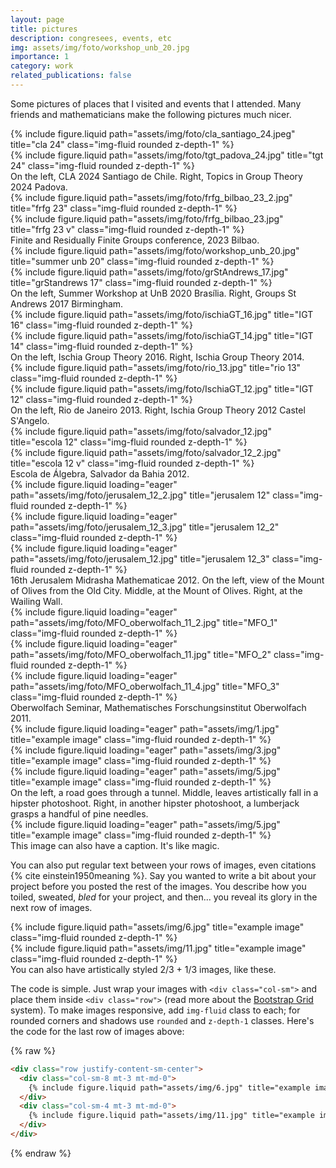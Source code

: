 ```yaml
---
layout: page
title: pictures
description: congresees, events, etc
img: assets/img/foto/workshop_unb_20.jpg
importance: 1
category: work
related_publications: false
---
```


Some pictures of places that I visited and events that I attended.  Many friends and mathematicians make the following pictures much nicer.

<div class="row justify-content-sm-center">
    <div class="col-sm mt-3 mt-md-0">
        {% include figure.liquid path="assets/img/foto/cla_santiago_24.jpeg" title="cla 24" class="img-fluid rounded z-depth-1" %}
    </div>
    <div class="col-sm mt-3 mt-md-0">
        {% include figure.liquid path="assets/img/foto/tgt_padova_24.jpg" title="tgt 24" class="img-fluid rounded z-depth-1" %}
    </div>
</div>
<div class="caption">
    On the left, CLA 2024 Santiago de Chile.  Right, Topics in Group Theory 2024 Padova.
</div>
<div class="row justify-content-sm-center">
    <div class="col-sm-8 mt-3 mt-md-0">
        {% include figure.liquid path="assets/img/foto/frfg_bilbao_23_2.jpg" title="frfg 23" class="img-fluid rounded z-depth-1" %}
    </div>
    <div class="col-sm-4 mt-3 mt-md-0">
        {% include figure.liquid path="assets/img/foto/frfg_bilbao_23.jpg" title="frfg 23 v" class="img-fluid rounded z-depth-1" %}
    </div>
</div>
<div class="caption">
    Finite and Residually Finite Groups conference, 2023 Bilbao.
</div>
<div class="row justify-content-sm-center">
    <div class="col-sm mt-3 mt-md-0">
        {% include figure.liquid path="assets/img/foto/workshop_unb_20.jpg" title="summer unb 20" class="img-fluid rounded z-depth-1" %}
    </div>
    <div class="col-sm mt-3 mt-md-0">
        {% include figure.liquid path="assets/img/foto/grStAndrews_17.jpg" title="grStandrews 17" class="img-fluid rounded z-depth-1" %}
    </div>
</div>
<div class="caption">
    On the left, Summer Workshop at UnB  2020 Brasília.  Right, Groups St Andrews 2017 Birmingham.
</div>
<div class="row justify-content-sm-center">
    <div class="col-sm mt-3 mt-md-0">
        {% include figure.liquid path="assets/img/foto/ischiaGT_16.jpg" title="IGT 16" class="img-fluid rounded z-depth-1" %}
    </div>
    <div class="col-sm mt-3 mt-md-0">
        {% include figure.liquid path="assets/img/foto/ischiaGT_14.jpg" title="IGT 14" class="img-fluid rounded z-depth-1" %}
    </div>
</div>
<div class="caption">
    On the left, Ischia Group Theory 2016.  Right, Ischia Group Theory 2014.
</div>
<div class="row justify-content-sm-center">
    <div class="col-sm mt-3 mt-md-0">
        {% include figure.liquid path="assets/img/foto/rio_13.jpg" title="rio 13" class="img-fluid rounded z-depth-1" %}
    </div>
    <div class="col-sm mt-3 mt-md-0">
        {% include figure.liquid path="assets/img/foto/IschiaGT_12.jpg" title="IGT 12" class="img-fluid rounded z-depth-1" %}
    </div>
</div>
<div class="caption">
    On the left, Rio de Janeiro 2013.  Right, Ischia Group Theory 2012 Castel S'Angelo.
</div>
<div class="row justify-content-sm-center">
    <div class="col-sm-8 mt-3 mt-md-0">
        {% include figure.liquid path="assets/img/foto/salvador_12.jpg" title="escola 12" class="img-fluid rounded z-depth-1" %}
    </div>
    <div class="col-sm-4 mt-3 mt-md-0">
        {% include figure.liquid path="assets/img/foto/salvador_12_2.jpg" title="escola 12 v" class="img-fluid rounded z-depth-1" %}
    </div>
</div>
<div class="caption">
    Escola de Álgebra, Salvador da Bahia 2012.
</div>
<div class="row">
    <div class="col-sm mt-3 mt-md-0">
        {% include figure.liquid loading="eager" path="assets/img/foto/jerusalem_12_2.jpg" title="jerusalem 12" class="img-fluid rounded z-depth-1" %}
    </div>
    <div class="col-sm mt-3 mt-md-0">
        {% include figure.liquid loading="eager" path="assets/img/foto/jerusalem_12_3.jpg" title="jerusalem 12_2" class="img-fluid rounded z-depth-1" %}
    </div>
    <div class="col-sm mt-3 mt-md-0">
        {% include figure.liquid loading="eager" path="assets/img/foto/jerusalem_12.jpg" title="jerusalem 12_3" class="img-fluid rounded z-depth-1" %}
    </div>
</div>
<div class="caption">
    16th Jerusalem Midrasha Mathematicae 2012. On the left, view of the Mount of Olives from the Old City. Middle, at the Mount of Olives.  Right, at the Wailing Wall.
</div>
<div class="row">
    <div class="col-sm mt-3 mt-md-0">
        {% include figure.liquid loading="eager" path="assets/img/foto/MFO_oberwolfach_11_2.jpg" title="MFO_1" class="img-fluid rounded z-depth-1" %}
    </div>
    <div class="col-sm mt-3 mt-md-0">
        {% include figure.liquid loading="eager" path="assets/img/foto/MFO_oberwolfach_11.jpg" title="MFO_2" class="img-fluid rounded z-depth-1" %}
    </div>
    <div class="col-sm mt-3 mt-md-0">
        {% include figure.liquid loading="eager" path="assets/img/foto/MFO_oberwolfach_11_4.jpg" title="MFO_3" class="img-fluid rounded z-depth-1" %}
    </div>
</div>
<div class="caption">
   Oberwolfach Seminar, Mathematisches Forschungsinstitut Oberwolfach 2011.
</div>
<div class="row">
    <div class="col-sm mt-3 mt-md-0">
        {% include figure.liquid loading="eager" path="assets/img/1.jpg" title="example image" class="img-fluid rounded z-depth-1" %}
    </div>
    <div class="col-sm mt-3 mt-md-0">
        {% include figure.liquid loading="eager" path="assets/img/3.jpg" title="example image" class="img-fluid rounded z-depth-1" %}
    </div>
    <div class="col-sm mt-3 mt-md-0">
        {% include figure.liquid loading="eager" path="assets/img/5.jpg" title="example image" class="img-fluid rounded z-depth-1" %}
    </div>
</div>
<div class="caption">
    On the left, a road goes through a tunnel. Middle, leaves artistically fall in a hipster photoshoot. Right, in another hipster photoshoot, a lumberjack grasps a handful of pine needles.
</div>
<div class="row">
    <div class="col-sm mt-3 mt-md-0">
        {% include figure.liquid loading="eager" path="assets/img/5.jpg" title="example image" class="img-fluid rounded z-depth-1" %}
    </div>
</div>
<div class="caption">
    This image can also have a caption. It's like magic.
</div>

You can also put regular text between your rows of images, even citations {% cite einstein1950meaning %}.
Say you wanted to write a bit about your project before you posted the rest of the images.
You describe how you toiled, sweated, _bled_ for your project, and then... you reveal its glory in the next row of images.

<div class="row justify-content-sm-center">
    <div class="col-sm-8 mt-3 mt-md-0">
        {% include figure.liquid path="assets/img/6.jpg" title="example image" class="img-fluid rounded z-depth-1" %}
    </div>
    <div class="col-sm-4 mt-3 mt-md-0">
        {% include figure.liquid path="assets/img/11.jpg" title="example image" class="img-fluid rounded z-depth-1" %}
    </div>
</div>
<div class="caption">
    You can also have artistically styled 2/3 + 1/3 images, like these.
</div>

The code is simple.
Just wrap your images with `<div class="col-sm">` and place them inside `<div class="row">` (read more about the <a href="https://getbootstrap.com/docs/4.4/layout/grid/">Bootstrap Grid</a> system).
To make images responsive, add `img-fluid` class to each; for rounded corners and shadows use `rounded` and `z-depth-1` classes.
Here's the code for the last row of images above:

{% raw %}

```html
<div class="row justify-content-sm-center">
  <div class="col-sm-8 mt-3 mt-md-0">
    {% include figure.liquid path="assets/img/6.jpg" title="example image" class="img-fluid rounded z-depth-1" %}
  </div>
  <div class="col-sm-4 mt-3 mt-md-0">
    {% include figure.liquid path="assets/img/11.jpg" title="example image" class="img-fluid rounded z-depth-1" %}
  </div>
</div>
```

{% endraw %}
